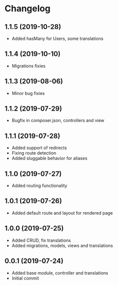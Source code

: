Changelog
=========

## 1.1.5 (2019-10-28)
 * Added hasMany for Users, some translations
 
## 1.1.4 (2019-10-10)
 * Migrations fixies
 
## 1.1.3 (2019-08-06)
 * Minor bug fixies

## 1.1.2 (2019-07-29)
 * Bugfix in composer.json, controllers and view

## 1.1.1 (2019-07-28)
 * Added support of redirects
 * Fixing route detection
 * Added sluggable behavior for aliases

## 1.1.0 (2019-07-27)
 * Added routing functionality

## 1.0.1 (2019-07-26)
 * Added default route and layout for rendered page

## 1.0.0 (2019-07-25)
 * Added CRUD, fix translations
 * Added migrations, models, views and translations

## 0.0.1 (2019-07-24)
 * Added base module, controller and translations
 * Initial commit
